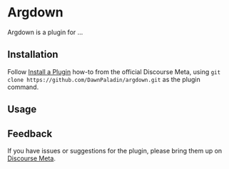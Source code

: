 # Argdown

Argdown is a plugin for ...

## Installation

Follow [Install a Plugin](https://meta.discourse.org/t/install-a-plugin/19157)
how-to from the official Discourse Meta, using `git clone https://github.com/DawnPaladin/argdown.git`
as the plugin command.

## Usage

## Feedback

If you have issues or suggestions for the plugin, please bring them up on
[Discourse Meta](https://meta.discourse.org).
